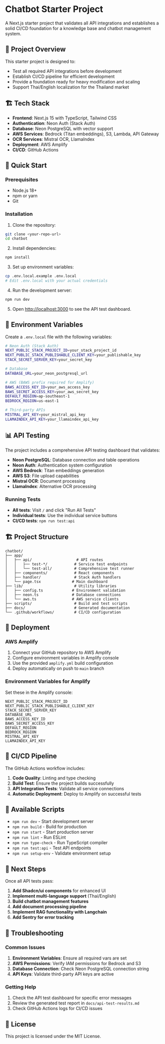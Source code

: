 # Chatbot Starter Project

A Next.js starter project that validates all API integrations and establishes a solid CI/CD foundation for a knowledge base and chatbot management system.

## 🎯 Project Overview

This starter project is designed to:
- Test all required API integrations before development
- Establish CI/CD pipeline for efficient development
- Provide a foundation ready for heavy modification and scaling
- Support Thai/English localization for the Thailand market

## 🏗️ Tech Stack

- **Frontend**: Next.js 15 with TypeScript, Tailwind CSS
- **Authentication**: Neon Auth (Stack Auth)
- **Database**: Neon PostgreSQL with vector support
- **AWS Services**: Bedrock (Titan embeddings), S3, Lambda, API Gateway
- **OCR Services**: Mistral OCR, LlamaIndex
- **Deployment**: AWS Amplify
- **CI/CD**: GitHub Actions

## 🚀 Quick Start

### Prerequisites

- Node.js 18+
- npm or yarn
- Git

### Installation

1. Clone the repository:
```bash
git clone <your-repo-url>
cd chatbot
```

2. Install dependencies:
```bash
npm install
```

3. Set up environment variables:
```bash
cp .env.local.example .env.local
# Edit .env.local with your actual credentials
```

4. Run the development server:
```bash
npm run dev
```

5. Open [http://localhost:3000](http://localhost:3000) to see the API test dashboard.

## 🔧 Environment Variables

Create a `.env.local` file with the following variables:

```bash
# Neon Auth (Stack Auth)
NEXT_PUBLIC_STACK_PROJECT_ID=your_stack_project_id
NEXT_PUBLIC_STACK_PUBLISHABLE_CLIENT_KEY=your_publishable_key
STACK_SECRET_SERVER_KEY=your_secret_key

# Database
DATABASE_URL=your_neon_postgresql_url

# AWS (BAWS prefix required for Amplify)
BAWS_ACCESS_KEY_ID=your_aws_access_key
BAWS_SECRET_ACCESS_KEY=your_aws_secret_key
DEFAULT_REGION=ap-southeast-1
BEDROCK_REGION=us-east-1

# Third-party APIs
MISTRAL_API_KEY=your_mistral_api_key
LLAMAINDEX_API_KEY=your_llamaindex_api_key
```

## 📊 API Testing

The project includes a comprehensive API testing dashboard that validates:

- **Neon PostgreSQL**: Database connection and table operations
- **Neon Auth**: Authentication system configuration
- **AWS Bedrock**: Titan embeddings generation
- **AWS S3**: File upload capabilities
- **Mistral OCR**: Document processing
- **LlamaIndex**: Alternative OCR processing

### Running Tests

- **All tests**: Visit `/` and click "Run All Tests"
- **Individual tests**: Use the individual service buttons
- **CI/CD tests**: `npm run test:api`

## 🏗️ Project Structure

```
chatbot/
├── app/
│   ├── api/                    # API routes
│   │   ├── test-*/            # Service test endpoints
│   │   └── test-all/          # Comprehensive test runner
│   ├── components/            # React components
│   ├── handler/               # Stack Auth handlers
│   └── page.tsx              # Main dashboard
├── lib/                       # Utility libraries
│   ├── config.ts             # Environment validation
│   ├── neon.ts               # Database connections
│   └── aws.ts                # AWS service clients
├── scripts/                   # Build and test scripts
├── docs/                      # Generated documentation
└── .github/workflows/         # CI/CD configuration
```

## 🚀 Deployment

### AWS Amplify

1. Connect your GitHub repository to AWS Amplify
2. Configure environment variables in Amplify console
3. Use the provided `amplify.yml` build configuration
4. Deploy automatically on push to `main` branch

### Environment Variables for Amplify

Set these in the Amplify console:

```
NEXT_PUBLIC_STACK_PROJECT_ID
NEXT_PUBLIC_STACK_PUBLISHABLE_CLIENT_KEY
STACK_SECRET_SERVER_KEY
DATABASE_URL
BAWS_ACCESS_KEY_ID
BAWS_SECRET_ACCESS_KEY
DEFAULT_REGION
BEDROCK_REGION
MISTRAL_API_KEY
LLAMAINDEX_API_KEY
```

## 🔄 CI/CD Pipeline

The GitHub Actions workflow includes:

1. **Code Quality**: Linting and type checking
2. **Build Test**: Ensure the project builds successfully
3. **API Integration Tests**: Validate all service connections
4. **Automatic Deployment**: Deploy to Amplify on successful tests

## 📝 Available Scripts

- `npm run dev` - Start development server
- `npm run build` - Build for production
- `npm run start` - Start production server
- `npm run lint` - Run ESLint
- `npm run type-check` - Run TypeScript compiler
- `npm run test:api` - Test API endpoints
- `npm run setup-env` - Validate environment setup

## 🎯 Next Steps

Once all API tests pass:

1. **Add Shadcn/ui components** for enhanced UI
2. **Implement multi-language support** (Thai/English)
3. **Build chatbot management features**
4. **Add document processing pipeline**
5. **Implement RAG functionality with Langchain**
6. **Add Sentry for error tracking**

## 🐛 Troubleshooting

### Common Issues

1. **Environment Variables**: Ensure all required vars are set
2. **AWS Permissions**: Verify IAM permissions for Bedrock and S3
3. **Database Connection**: Check Neon PostgreSQL connection string
4. **API Keys**: Validate third-party API keys are active

### Getting Help

1. Check the API test dashboard for specific error messages
2. Review the generated test report in `docs/api-test-results.md`
3. Check GitHub Actions logs for CI/CD issues

## 📄 License

This project is licensed under the MIT License.